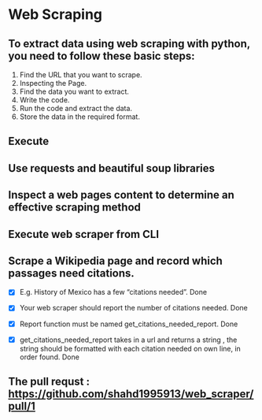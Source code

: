 # Web Scraping
## To extract data using web scraping with python, you need to follow these basic steps:
1. Find the URL that you want to scrape.
2. Inspecting the Page.
3. Find the data you want to extract.
4. Write the code.
5. Run the code and extract the data.
6. Store the data in the required format.

## Execute
## Use requests and beautiful soup libraries
## Inspect a web pages content to determine an effective scraping method
## Execute web scraper from CLI

## Scrape a Wikipedia page and record which passages need citations.
- [x] E.g. History of Mexico has a few “citations needed”.  Done
- [x] Your web scraper should report the number of citations needed. Done 
- [x] Report function must be named get_citations_needed_report. Done 
- [x] get_citations_needed_report takes in a url and returns a string , the string should be formatted with each citation needed on own line, in order found. Done


## The pull requst : https://github.com/shahd1995913/web_scraper/pull/1
